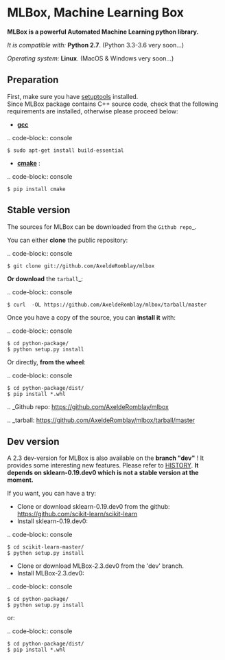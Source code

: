 MLBox, Machine Learning Box
===========================

__MLBox is a powerful Automated Machine Learning python library.__

_It is compatible with:_ __Python 2.7__. (Python 3.3-3.6 very soon...)

_Operating system:_ __Linux__. (MacOS & Windows very soon...)

## Preparation 

First, make sure you have [setuptools](https://pypi.python.org/pypi/setuptools) installed. <br/>
Since MLBox package contains C++ source code, check that the following requirements are installed, otherwise please proceed below: 

* **[gcc](https://gcc.gnu.org/)** 

.. code-block:: console

    $ sudo apt-get install build-essential
    
* **[cmake](https://cmake.org/)** : 

.. code-block:: console

    $ pip install cmake
    
    
## Stable version


The sources for MLBox can be downloaded from the `Github repo`_.

You can either **clone** the public repository:

.. code-block:: console

    $ git clone git://github.com/AxeldeRomblay/mlbox

**Or download** the `tarball`_:

.. code-block:: console

    $ curl  -OL https://github.com/AxeldeRomblay/mlbox/tarball/master


Once you have a copy of the source, you can **install it** with:

.. code-block:: console

    $ cd python-package/
    $ python setup.py install

Or directly, **from the wheel**:

.. code-block:: console

    $ cd python-package/dist/
    $ pip install *.whl


.. _Github repo: https://github.com/AxeldeRomblay/mlbox

.. _tarball: https://github.com/AxeldeRomblay/mlbox/tarball/master



## Dev version


A 2.3 dev-version for MLBox is also available on the __branch "dev"__ ! It provides some interesting new features. Please refer to [HISTORY](https://github.com/AxeldeRomblay/MLBox/blob/master/HISTORY.rst). __It depends on sklearn-0.19.dev0 which is not a stable version at the moment.__

If you want, you can have a try: 

* Clone or download sklearn-0.19.dev0 from the github: https://github.com/scikit-learn/scikit-learn
* Install sklearn-0.19.dev0: 

.. code-block:: console

    $ cd scikit-learn-master/
    $ python setup.py install 

* Clone or download MLBox-2.3.dev0 from the 'dev' branch. 
* Install MLBox-2.3.dev0: 

.. code-block:: console

    $ cd python-package/
    $ python setup.py install 

or:

.. code-block:: console

    $ cd python-package/dist/
    $ pip install *.whl



